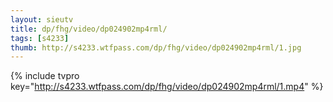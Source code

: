 ```yaml
--- 
layout: sieutv
title: dp/fhg/video/dp024902mp4rml/
tags: [s4233]
thumb: http://s4233.wtfpass.com/dp/fhg/video/dp024902mp4rml/1.jpg
---
```

{% include tvpro key="http://s4233.wtfpass.com/dp/fhg/video/dp024902mp4rml/1.mp4" %} 
